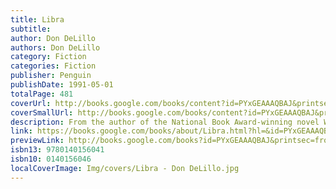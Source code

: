 ```yaml
---
title: Libra
subtitle: 
author: Don DeLillo
authors: Don DeLillo
category: Fiction
categories: Fiction
publisher: Penguin
publishDate: 1991-05-01
totalPage: 481
coverUrl: http://books.google.com/books/content?id=PYxGEAAAQBAJ&printsec=frontcover&img=1&zoom=1&edge=curl&source=gbs_api
coverSmallUrl: http://books.google.com/books/content?id=PYxGEAAAQBAJ&printsec=frontcover&img=1&zoom=5&edge=curl&source=gbs_api
description: From the author of the National Book Award-winning novel White Noise comes an eerily convincing fictional speculation on the events leading up to the assassination of John F. Kennedy In this powerful, unsettling novel, Don DeLillo chronicles Lee Harvey Oswald’s odyssey from troubled teenager to a man of precarious stability who imagines himself an agent of history. When “history” presents itself in the form of two disgruntled CIA operatives who decide that an unsuccessful attempt on the life of the president will galvanize the nation against communism, the scales are irrevocably tipped. A gripping, masterful blend of fact and fiction, alive with meticulously portrayed characters both real and created, Libra is a grave, haunting, and brilliant examination of an event that has become an indelible part of the American psyche.
link: https://books.google.com/books/about/Libra.html?hl=&id=PYxGEAAAQBAJ
previewLink: http://books.google.com/books?id=PYxGEAAAQBAJ&printsec=frontcover&dq=Libra+DeLillo&hl=&as_pt=BOOKS&cd=2&source=gbs_api
isbn13: 9780140156041
isbn10: 0140156046
localCoverImage: Img/covers/Libra - Don DeLillo.jpg
---
```

